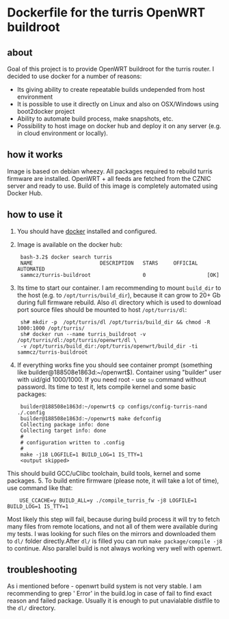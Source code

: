 # Dockerfile for the turris OpenWRT buildroot
## about
Goal of this project is to provide OpenWRT buildroot for the turris router. I decided to use docker for a number of reasons:
- Its giving ability to create repeatable builds undepended from host environment
- It is possible to use it directly on Linux and also on OSX/Windows using boot2docker project
- Ability to automate build process, make snapshots, etc.
- Possibility to host image on docker hub and deploy it on any server (e.g. in cloud environment or locally). 

## how it works
Image is based on debian wheezy. All packages required to rebuild turris firmware are installed. OpenWRT + all feeds are fetched from the CZNIC server and ready to use. Build of this image is completely automated using Docker Hub. 

## how to use it
1. You should have [docker](http://www.docker.com) installed and configured.
2. Image is available on the docker hub: 

        bash-3.2$ docker search turris
        NAME                      DESCRIPTION   STARS     OFFICIAL   AUTOMATED
        sammcz/turris-buildroot                 0                    [OK]

3. Its time to start our container. I am recommending to mount `build_dir` to the host (e.g. to `/opt/turris/build_dir`), because it can grow to 20+ Gb during full firmware rebuild. Also `dl` directory which is used to download port source files should be mounted to host `/opt/turris/dl`:

        sh# mkdir -p  /opt/turris/dl /opt/turris/build_dir && chmod -R 1000:1000 /opt/turris/
        sh# docker run --name turris_buildroot -v /opt/turris/dl:/opt/turris/openwrt/dl \
        -v /opt/turris/build_dir:/opt/turris/openwrt/build_dir -ti sammcz/turris-buildroot

4. If everything works fine you should see container prompt (something like builder@188508e1863d:~/openwrt$). Container using "builder" user with uid/gid 1000/1000. If you need root - use `su` command without password. Its time to test it, lets compile kernel and some basic packages:

        builder@188508e1863d:~/openwrt$ cp configs/config-turris-nand ./.config
        builder@188508e1863d:~/openwrt$ make defconfig
        Collecting package info: done
        Collecting target info: done
        #
        # configuration written to .config
        #
        make -j18 LOGFILE=1 BUILD_LOG=1 IS_TTY=1
        <output skipped>
This should build GCC/uClibc toolchain, build tools, kernel and some packages.
5. To build entire firmware (please note, it will take a lot of time), use command like that:

        USE_CCACHE=y BUILD_ALL=y ./compile_turris_fw -j8 LOGFILE=1 BUILD_LOG=1 IS_TTY=1
Most likely this step will fail, because during build process it will try to fetch many files from remote locations, and not all of them were available during my tests. I was looking for such files on the mirrors and downloaded them to `dl/` folder directly.After `dl/` is filled you can run `make package/compile -j8` to continue. Also parallel build is not always working very well with openwrt.
## troubleshooting
As i mentioned before - openwrt build system is not very stable. I am recommending to grep ' Error' in the build.log in case of fail to find exact reason and failed package. Usually it is enough to put unavialable distfile to the `dl/` directory. 
